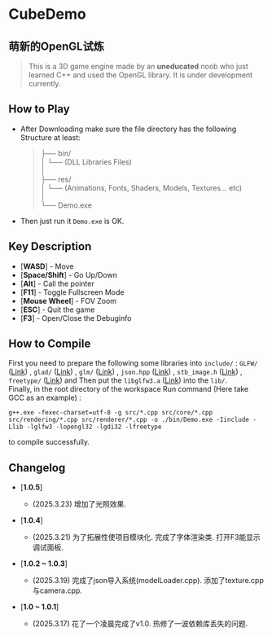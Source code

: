# CubeDemo


## **萌新的OpenGL试炼**

> This is a 3D game engine made by an __uneducated__ noob who just learned C++ and used the OpenGL library. It is under development currently.

## How to Play

* After Downloading make sure the file directory has the following Structure at least:  
    > ├── bin/  
    > │    └── (DLL Libraries Files)  
    > │  
    > ├── res/  
    > │   └── (Animations, Fonts, Shaders, Models, Textures... etc)  
    > │  
    > └── Demo.exe  
* Then just run it `Demo.exe` is OK.  

## Key Description

* [**WASD**] - Move
* [**Space/Shift**] - Go Up/Down
* [**Alt**] - Call the pointer
* [**F11**] - Toggle Fullscreen Mode
* [**Mouse Wheel**] - FOV Zoom
* [**ESC**] - Quit the game
* [**F3**] - Open/Close the Debuginfo

## How to Compile
First you need to prepare the following some libraries into `include/` : `GLFW/` (<a href="https://github.com/glfw/glfw" target="_blank">Link</a>) , `glad/` (<a href="https://glad.dav1d.de/" target="_blank">Link</a>) , `glm/` (<a href="https://github.com/g-truc/glm" target="_blank">Link</a>) , `json.hpp` (<a href="https://github.com/nlohmann/json" target="_blank">Link</a>) , `stb_image.h` (<a href="https://github.com/nothings/stb" target="_blank">Link</a>) , `freetype/` (<a href="https://download.savannah.gnu.org/releases/freetype/" target="_blank">Link</a>) and Then put the `libglfw3.a` (<a href="https://github.com/glfw/glfw" target="_blank">Link</a>) into the `lib/`.  
Finally, in the root directory of the workspace Run command (Here take GCC as an example) :
```
g++.exe -fexec-charset=utf-8 -g src/*.cpp src/core/*.cpp src/rendering/*.cpp src/renderer/*.cpp -o ./bin/Demo.exe -Iinclude -Llib -lglfw3 -lopengl32 -lgdi32 -lfreetype
```
to compile successfully.


## Changelog
* [**1.0.5**]
     - (2025.3.23) 增加了光照效果.

* [**1.0.4**]
     - (2025.3.21) 为了拓展性使项目模块化. 完成了字体渲染类. 打开F3能显示调试面板.

* [**1.0.2 ~ 1.0.3**]
     - (2025.3.19) 完成了json导入系统(modelLoader.cpp). 添加了texture.cpp与camera.cpp.
     
* [**1.0 ~ 1.0.1**] 
     - (2025.3.17) 花了一个凌晨完成了v1.0. 热修了一波依赖库丢失的问题.
